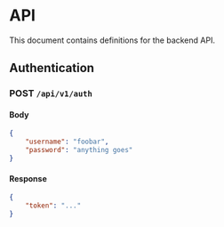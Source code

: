 API
===
This document contains definitions for the backend API.

## Authentication

### POST `/api/v1/auth`
#### Body
```json
{
    "username": "foobar",
    "password": "anything goes"
}
```
#### Response
```json
{
    "token": "..."
}
```
